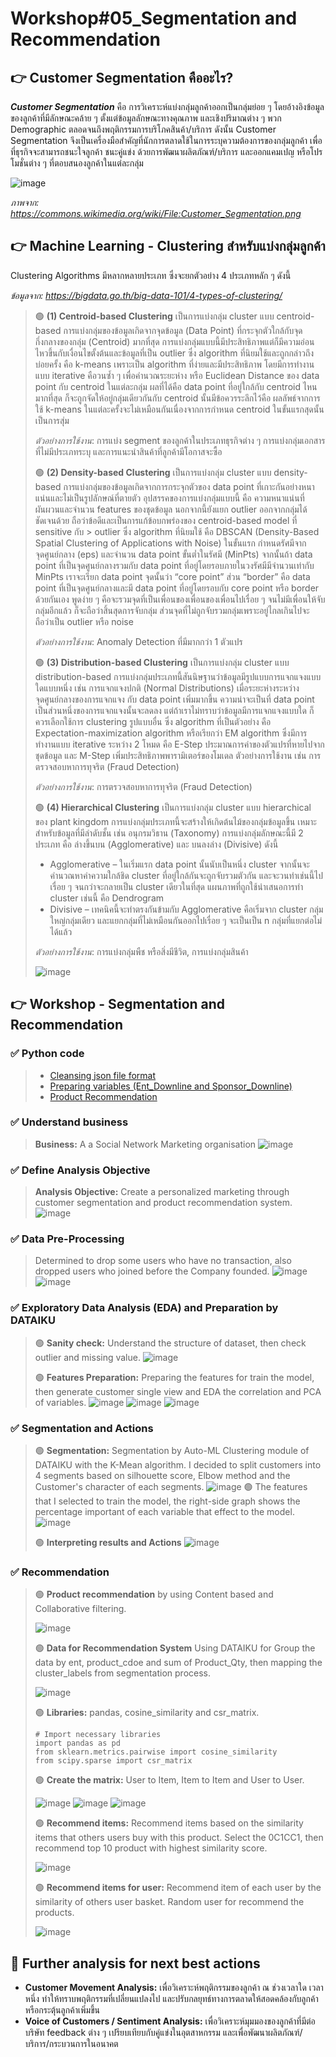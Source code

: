 # Workshop#05_Segmentation and Recommendation

## 	:point_right: Customer Segmentation คืออะไร?
**_Customer Segmentation_** คือ การวิเคราะห์แบ่งกลุ่มลูกค้าออกเป็นกลุ่มย่อย ๆ โดยอ้างอิงข้อมูลของลูกค้าที่มีลักษณะคล้าย ๆ ตั้งแต่ข้อมูลลักษณะทางคุณภาพ และเชิงปริมาณต่าง ๆ พวก Demographic ตลอดจนถึงพฤติกรรมการบริโภคสินค้า/บริการ
ดังนั้น Customer Segmentation จึงเป็นเครื่องมือสำคัญที่นักการตลาดใช้ในการระบุความต้องการของกลุ่มลูกค้า เพื่อที่ธุรกิจจะสามารถชนะใจลูกค้า ชนะคู่แข่ง ด้วยการพัฒนาผลิตภัณฑ์/บริการ และออกแคมเปญ หรือโปรโมชั่นต่าง ๆ ที่ตอบสนองลูกค้าในแต่ละกลุ่ม

![image](https://github.com/Learntogether/MADT8101_Seminar-in-Advanced-Analytics/assets/136689632/db799395-4a92-4341-baed-4863b0fdeb09)

_ภาพจาก: https://commons.wikimedia.org/wiki/File:Customer_Segmentation.png_


## 	:point_right: Machine Learning - Clustering สำหรับแบ่งกลุ่มลูกค้า
Clustering Algorithms มีหลากหลายประเภท ซึ่งจะยกตัวอย่าง 4 ประเภทหลัก ๆ ดังนี้ 

_ข้อมูลจาก: https://bigdata.go.th/big-data-101/4-types-of-clustering/_
> :green_circle: **(1) Centroid-based Clustering**  เป็นการแบ่งกลุ่ม cluster แบบ centroid-based
> การแบ่งกลุ่มของข้อมูลเกิดจากจุดข้อมูล (Data Point) ที่กระจุกตัวใกล้กับจุดกึ่งกลางของกลุ่ม (Centroid) มากที่สุด การแบ่งกลุ่มแบบนี้มีประสิทธิภาพแต่ก็มีความอ่อนไหวขึ้นกับเงื่อนไขตั้งต้นและข้อมูลที่เป็น outlier ซึ่ง algorithm ที่นิยมใช้และถูกกล่าวถึงบ่อยครั้ง คือ k-means เพราะเป็น algorithm ที่ง่ายและมีประสิทธิภาพ โดยมีการทำงานแบบ iterative คือวนซ้ำ ๆ เพื่อคำนวณระยะห่าง หรือ Euclidean Distance ของ data point กับ centroid ในแต่ละกลุ่ม ผลที่ได้คือ data point ที่อยู่ใกล้กับ centroid ไหนมากที่สุด ก็จะถูกจัดให้อยู่กลุ่มเดียวกันกับ centroid นั้นมีข้อควรระลึกไว้คือ ผลลัพธ์จากการใช้ k-means ในแต่ละครั้งจะไม่เหมือนกันเนื่องจากการกำหนด centroid ในขั้นแรกสุดนั้นเป็นการสุ่ม
> 
> _ตัวอย่างการใช้งาน_: การแบ่ง segment ของลูกค้าในประเภทธุรกิจต่าง ๆ การแบ่งกลุ่มเอกสารที่ไม่มีประเภทระบุ และการแนะนำสินค้าที่ลูกค้ามีโอกาสจะซื้อ
> 
> :green_circle: **(2) Density-based Clustering** เป็นการแบ่งกลุ่ม cluster แบบ density-based
> การแบ่งกลุ่มของข้อมูลเกิดจากการกระจุกตัวของ data point ที่เกาะกันอย่างหนาแน่นและไม่เป็นรูปลักษณ์ที่ตายตัว อุปสรรคของการแบ่งกลุ่มแบบนี้ คือ ความหนาแน่นที่ผันผวนและจำนวน features ของชุดข้อมูล นอกจากนี้ยังแยก outlier ออกจากกลุ่มได้ชัดเจนด้วย ถือว่าข้อดีและเป็นการแก้ข้อบกพร่องของ centroid-based model ที่ sensitive กับ > outlier ซึ่ง algorithm ที่นิยมใช้ คือ DBSCAN (Density-Based Spatial Clustering of Applications with Noise) ในขั้นแรก กำหนดรัศมีจากจุดศูนย์กลาง (eps) และจำนวน data point ขั้นต่ำในรัศมี (MinPts) จากนั้นถ้า data point ที่เป็นจุดศูนย์กลางรวมกับ data point ที่อยู่โดยรอบภายในวงรัศมีมีจำนวนเท่ากับ MinPts เราจะเรียก data point จุดนั้นว่า “core point” ส่วน “border” คือ data point ที่เป็นจุดศูนย์กลางและมี data point ที่อยู่โดยรอบกับ core point หรือ border ด้วยกันเอง พูดง่าย ๆ คือจะรวมจุดที่เป็นเพื่อนของเพื่อนของเพื่อนไปเรื่อย ๆ จนไม่มีเพื่อนให้จับกลุ่มอีกแล้ว ก็จะถือว่าสิ้นสุดการจับกลุ่ม ส่วนจุดที่ไม่ถูกจับรวมกลุ่มเพราะอยู่ไกลเกินไปจะถือว่าเป็น outlier หรือ noise
> 
> _ตัวอย่างการใช้งาน_: Anomaly Detection ที่มีมากกว่า 1 ตัวแปร
> 
> :green_circle: **(3) Distribution-based Clustering** เป็นการแบ่งกลุ่ม cluster แบบ distribution-based
> การแบ่งกลุ่มประเภทนี้สันนิษฐานว่าข้อมูลมีรูปแบบการแจกแจงแบบใดแบบหนึ่ง เช่น การแจกแจงปกติ (Normal Distributions) เมื่อระยะห่างระหว่างจุดศูนย์กลางของการแจกแจง กับ data point เพิ่มมากขึ้น ความน่าจะเป็นที่ data point เป็นส่วนหนึ่งของการแจกแจงนั้นจะลดลง แต่ถ้าเราไม่ทราบว่าข้อมูลมีการแจกแจงแบบใด ก็ควรเลือกใช้การ clustering รูปแบบอื่น ซึ่ง algorithm ที่เป็นตัวอย่าง คือ Expectation-maximization algorithm หรือเรียกว่า EM algorithm ซึ่งมีการทำงานแบบ iterative ระหว่าง 2 โหมด คือ E-Step ประมาณการค่าของตัวแปรที่หายไปจากชุดข้อมูล และ M-Step เพิ่มประสิทธิภาพพารามิเตอร์ของโมเดล ตัวอย่างการใช้งาน เช่น การตรวจสอบหาการทุจริต (Fraud Detection) 
> 
> _ตัวอย่างการใช้งาน_: การตรวจสอบหาการทุจริต (Fraud Detection) 
> 
> :green_circle: **(4) Hierarchical Clustering** เป็นการแบ่งกลุ่ม cluster แบบ hierarchical ของ plant kingdom
> การแบ่งกลุ่มประเภทนี้จะสร้างให้เกิดต้นไม้ของกลุ่มข้อมูลขึ้น เหมาะสำหรับข้อมูลที่มีลำดับชั้น เช่น อนุกรมวิธาน (Taxonomy) การแบ่งกลุ่มลักษณะนี้มี 2 ประเภท คือ ล่างขึ้นบน (Agglomerative) และ บนลงล่าง (Divisive) ดังนี้ 
> * Agglomerative – ในเริ่มแรก data point นั้นนับเป็นหนึ่ง cluster จากนั้นจะคำนวณหาค่าความใกล้ชิด cluster ที่อยู่ใกล้กันจะถูกจับรวมตัวกัน และจะวนทำเช่นนี้ไปเรื่อย ๆ จนกว่าจะกลายเป็น cluster เดียวในที่สุด แผนภาพที่ถูกใช้นำเสนอการทำ cluster เช่นนี้ คือ Dendrogram  
> * Divisive – เทคนิคนี้จะทำตรงกันข้ามกับ Agglomerative คือเริ่มจาก cluster กลุ่มใหญ่กลุ่มเดียว และแยกกลุ่มที่ไม่เหมือนกันออกไปเรื่อย ๆ จะเป็นเป็น n กลุ่มที่แยกต่อไม่ได้แล้ว 
> 
> _ตัวอย่างการใช้งาน_: การแบ่งกลุ่มพืช หรือสิ่งมีชีวิต, การแบ่งกลุ่มสินค้า 
> 
> ![image](https://github.com/Learntogether/MADT8101_Seminar-in-Advanced-Analytics/assets/136689632/dc47ce28-ecd4-4357-8e50-9995cfe33cf5)


## 	:point_right: Workshop - Segmentation and Recommendation
### :white_check_mark: Python code
> * [Cleansing json file format](https://github.com/Learntogether/MADT8101_Seminar-in-Advanced-Analytics/blob/main/Workshop%2305_Segmentation%20and%20Recommendation/Cleansing%20json.ipynb)
> * [Preparing variables (Ent_Downline and Sponsor_Downline)](https://github.com/Learntogether/MADT8101_Seminar-in-Advanced-Analytics/blob/main/Workshop%2305_Segmentation%20and%20Recommendation/Preparing%20variables.ipynb)
> * [Product Recommendation](https://github.com/Learntogether/MADT8101_Seminar-in-Advanced-Analytics/blob/main/Workshop%2305_Segmentation%20and%20Recommendation/Recommendation_model_final.ipynb)

### :white_check_mark: Understand business
> **Business:** A a Social Network Marketing organisation
> ![image](https://github.com/Learntogether/MADT8101_Seminar-in-Advanced-Analytics/assets/136689632/fc3559c3-32de-41d2-8620-8ce4f5fc740b)

### :white_check_mark: Define Analysis Objective
> **Analysis Objective:** Create a personalized marketing through customer segmentation and product recommendation system.
> ![image](https://github.com/Learntogether/MADT8101_Seminar-in-Advanced-Analytics/assets/136689632/537876ba-f18b-4912-ab50-6551650b0a1b)

### :white_check_mark: Data Pre-Processing
> Determined to drop some users who have no transaction, also dropped users who joined before the Company founded.
> ![image](https://github.com/Learntogether/MADT8101_Seminar-in-Advanced-Analytics/assets/136689632/653d5062-a38f-4048-9588-ef95677a4d28)
> ![image](https://github.com/Learntogether/MADT8101_Seminar-in-Advanced-Analytics/assets/136689632/add45cad-f747-4250-90b8-d8897ee9874d)


### :white_check_mark: Exploratory Data Analysis (EDA) and Preparation by DATAIKU
> :green_circle: **Sanity check:** Understand the structure of dataset, then check outlier and missing value.
> ![image](https://github.com/Learntogether/MADT8101_Seminar-in-Advanced-Analytics/assets/136689632/5da95327-3506-42e2-af8d-c9ba03754495)
>
> :green_circle: **Features Preparation:** Preparing the features for train the model, then generate customer single view and EDA the correlation and PCA of variables.
> ![image](https://github.com/Learntogether/MADT8101_Seminar-in-Advanced-Analytics/assets/136689632/a456310c-3a12-415f-b402-64088c1a351a)
> ![image](https://github.com/Learntogether/MADT8101_Seminar-in-Advanced-Analytics/assets/136689632/a5ec138e-4919-45e5-88fd-01cff9c7fcbc)
> ![image](https://github.com/Learntogether/MADT8101_Seminar-in-Advanced-Analytics/assets/136689632/52fdb8fa-b349-4775-a2e1-643f35cd262f)


### :white_check_mark: Segmentation and Actions
> :green_circle: **Segmentation:** Segmentation by Auto-ML Clustering module of DATAIKU with the K-Mean algorithm. I decided to split customers into 4 segments based on silhouette score, Elbow method and the Customer's character of each segments.
> ![image](https://github.com/Learntogether/MADT8101_Seminar-in-Advanced-Analytics/assets/136689632/46d1bbb4-0c7a-4309-9d49-ff06d950c66e)
> :green_circle: The features that I selected to train the model, the right-side graph shows the percentage important of each variable that effect to the model.
> ![image](https://github.com/Learntogether/MADT8101_Seminar-in-Advanced-Analytics/assets/136689632/c572f6c4-bff7-4ad6-b1ff-0381dbabd37e)
>
> :green_circle: **Interpreting results and Actions**
> ![image](https://github.com/Learntogether/MADT8101_Seminar-in-Advanced-Analytics/assets/136689632/055e8523-1f3c-4901-ae98-d133bba3fb80)

> 

### :white_check_mark: Recommendation
> :green_circle: **Product recommendation** by using Content based and Collaborative filtering.
>
> ![image](https://github.com/Learntogether/MADT8101_Seminar-in-Advanced-Analytics/assets/136689632/1e7b98f0-94e2-42d9-a0cb-3c7a562fdd54)
>
> :green_circle: **Data for Recommendation System** Using DATAIKU for Group the data by ent, product_cdoe and sum of Product_Qty, then mapping the cluster_labels from segmentation process.
>
> ![image](https://github.com/Learntogether/MADT8101_Seminar-in-Advanced-Analytics/assets/136689632/499157cd-7338-4982-870a-be8630fee63b)
>
> :green_circle: **Libraries:** pandas, cosine_similarity and csr_matrix.
> ```
> # Import necessary libraries
> import pandas as pd
> from sklearn.metrics.pairwise import cosine_similarity
> from scipy.sparse import csr_matrix
> ```
> 
> :green_circle: **Create the matrix:** User to Item, Item to Item and User to User.
> 
> ![image](https://github.com/Learntogether/MADT8101_Seminar-in-Advanced-Analytics/assets/136689632/4af49a85-ca67-45a3-811f-502316329523)
> ![image](https://github.com/Learntogether/MADT8101_Seminar-in-Advanced-Analytics/assets/136689632/3596f85b-4c20-4d23-ab29-9f79df91c572)
> ![image](https://github.com/Learntogether/MADT8101_Seminar-in-Advanced-Analytics/assets/136689632/67b4674b-6d00-40fb-9674-2c8d8f09617e)
>
> :green_circle: **Recommend items:** Recommend items based on the similarity items that others users buy with this product.
> Select the 0C1CC1, then recommend top 10 product with highest similarity score.
>
> ![image](https://github.com/Learntogether/MADT8101_Seminar-in-Advanced-Analytics/assets/136689632/828d045a-3888-4e66-9670-2805fcc7c62a)
> 
> :green_circle: **Recommend items for user:** Recommend item of each user by the similarity of others user basket.
> Random user for recommend the products.
>
> ![image](https://github.com/Learntogether/MADT8101_Seminar-in-Advanced-Analytics/assets/136689632/2f6f7263-3be6-4695-bce6-869e22c25567)
> 

## 	:triangular_flag_on_post: Further analysis for next best actions
* **Customer Movement Analysis:** เพื่อวิเคราะห์พฤติกรรมของลูกค้า ณ ช่วงเวลาใด เวลาหนึ่ง ทำให้ทราบพฤติกรรมที่เปลี่ยนแปลงไป และปรับกลยุทธ์ทางการตลาดให้สอดคล้องกับลูกค้า หรือกระตุ้นลูกค้าเพิ่มขึ้น
* **Voice of Customers / Sentiment Analysis:** เพื่อวิเคราะห์มุมมองของลูกค้าที่มีต่อบริษัท feedback ต่าง ๆ เปรียบเทียบกับคู่แข่งในอุตสาหกรรม และเพื่อพัฒนาผลิตภัณฑ์/บริการ/กระบวนการในอนาคต
